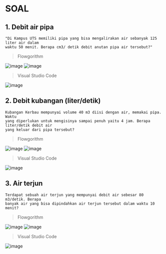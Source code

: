 # SOAL
## 1. Debit air pipa

```
"Di Kampus UTS memiliki pipa yang bisa mengalirakan air sebanyak 125 liter air dalam
waktu 50 menit. Berapa cm3/ detik debit anutan pipa air tersebut?"
```
> Flowgorithm

![image](https://user-images.githubusercontent.com/92983457/139416840-df66d5ab-1513-4b08-a59a-32516267f398.png)
![image](https://user-images.githubusercontent.com/92983457/139417094-51bd99ed-8c43-4d6a-8eb9-1146bd31fe6e.png)

> Visual Studio Code

![image](https://user-images.githubusercontent.com/92983457/139417344-9363accd-0e54-4b50-a893-31e2e1586f38.png)

## 2. Debit kubangan (liter/detik)

```
Kubangan Kerbau mempunyai volume 40 m3 diisi dengan air, memakai pipa. Waktu
yang diperlukan untuk mengisinya sampai penuh yaitu 4 jam. Berapa liter/detik debit air
yang keluar dari pipa tersebut?
```
> Flowgorithm

![image](https://user-images.githubusercontent.com/92983457/139423160-256750d5-01f7-47f8-a5d3-ad2ff27797b2.png)
![image](https://user-images.githubusercontent.com/92983457/139423223-75ea824c-3ed7-43a5-bfae-04e46640838e.png)

> Visual Studio Code

![image](https://user-images.githubusercontent.com/92983457/139424079-9f47ff3d-e108-4acb-a566-e1ac5399c5a7.png)

## 3. Air terjun

```
Terdapat sebuah air terjun yang mempunyai debit air sebesar 80 m3/detik. Berapa
banyak air yang bisa dipindahkan air terjun tersebut dalam waktu 10 menit?
```
> Flowgorithm

![image](https://user-images.githubusercontent.com/92983457/139438014-1a9387c7-e220-4266-98eb-62ab6bcfe547.png)
![image](https://user-images.githubusercontent.com/92983457/139438315-62b335cf-9a57-4a8d-ae36-70ce4d46c020.png)

> Visual Studio Code

![image](https://user-images.githubusercontent.com/92983457/139439427-ca5de11c-75d8-4b32-942b-619b56354561.png)
